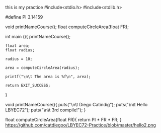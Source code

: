 this is my practice 
#include<stdio.h>
#include<stdlib.h>

#define PI 3.14159

void printNameCourse();
float computeCircleArea(float FR);

int main (){
	printNameCourse();
	
	
	float area;
	float radius;
	
	radius = 10;
	
	area = computeCircleArea(radius);
	
	printf("\n\t The area is %f\n", area);
	
	return EXIT_SUCCESS;
}

void printNameCourse(){
	puts("\n\t Diego Catindig");
	puts("\n\t Hello LBYEC72");
	puts("\n\t 3rd compile!");
}

float computeCircleArea(float FR){
	return PI * FR * FR;
}
https://github.com/catdiegoo/LBYEC72-Practice/blob/master/hello2.png
